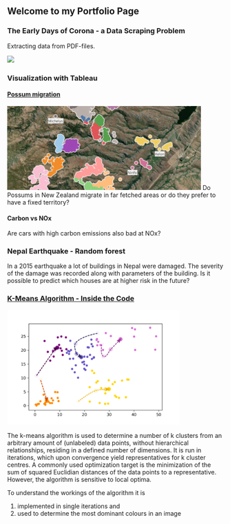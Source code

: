 ## Welcome to my Portfolio Page


### The Early Days of Corona - a Data Scraping Problem
Extracting data from PDF-files.

<img src="https://github.com/Sarahbjik/corona/blob/main/austria_logistic_growth_2.png" width="550" />

### Visualization with Tableau

#### [Possum migration](https://public.tableau.com/profile/sarah.reisenbauer#!/vizhome/PossumTracking/Dashboard1)
<img src="https://github.com/Sarahbjik/sarahbjik.github.io/blob/main/fuchskusu_map.png?raw=true" width="450" />
Do Possums in New Zealand migrate in far fetched areas or do they prefer to have a fixed territory?

#### Carbon vs NOx
Are cars with high carbon emissions also bad at NOx?

### Nepal Earthquake - Random forest
In a 2015 earthquake a lot of buildings in Nepal were damaged. The severity of the damage was recorded along with parameters of the building. Is it possible to predict which houses are at higher risk in the future? 

### [K-Means Algorithm - Inside the Code](https://github.com/Sarahbjik/representative_based_clustering/blob/main/inside_kmeans.ipynb)

<img src="https://github.com/Sarahbjik/representative_based_clustering/blob/main/kmeans_after_4_iterations.png?raw=true" width="400" />

The k-means algorithm is used to determine a number of k clusters from an arbitrary amount of (unlabeled) data points, without hierarchical relationships, residing in a defined number of dimensions. It is run in iterations, which upon convergence yield representatives for k cluster centres. A commonly used optimization target is the minimization of the sum of squared Euclidian distances of the data points to a representative. However, the algorithm is sensitive to local optima.

To understand the workings of the algorithm it is

1. implemented in single iterations and 
2. used to determine the most dominant colours in an image

